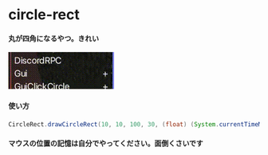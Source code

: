# circle-rect

#### 丸が四角になるやつ。きれい

![Preview](preview.gif)

#### 使い方
```java
CircleRect.drawCircleRect(10, 10, 100, 30, (float) (System.currentTimeMillis() - startTime) / 1000, 0xFFFFFFFF);
```

#### マウスの位置の記憶は自分でやってください。面倒くさいです
